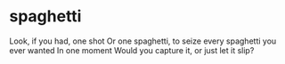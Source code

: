 # spaghetti
Look, if you had, one shot
Or one spaghetti, to seize every spaghetti you ever wanted
In one moment
Would you capture it, or just let it slip?